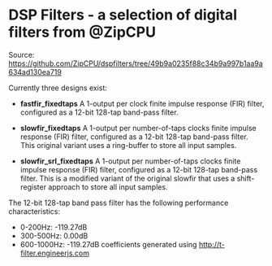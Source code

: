 # DSP Filters - a selection of digital filters from @ZipCPU

Source: https://github.com/ZipCPU/dspfilters/tree/49b9a0235f88c34b9a997b1aa9a634ad130ea719

Currently three designs exist:

- **fastfir_fixedtaps** A 1-output per clock finite impulse response (FIR) filter,
  configured as a 12-bit 128-tap band-pass filter.

- **slowfir_fixedtaps** A 1-output per number-of-taps clocks finite impulse response 
  (FIR) filter, configured as a 12-bit 128-tap band-pass filter. This original variant 
  uses a ring-buffer to store all input samples.

- **slowfir_srl_fixedtaps** A 1-output per number-of-taps clocks finite impulse
  response (FIR) filter, configured as a 12-bit 128-tap band-pass filter. This is a
  modified variant of the original slowfir that uses a shift-register approach to
  store all input samples.

The 12-bit 128-tap band pass filter has the following performance characteristics:
- 0-200Hz: -119.27dB
- 300-500Hz: 0.00dB
- 600-1000Hz: -119.27dB
coefficients generated using http://t-filter.engineerjs.com
